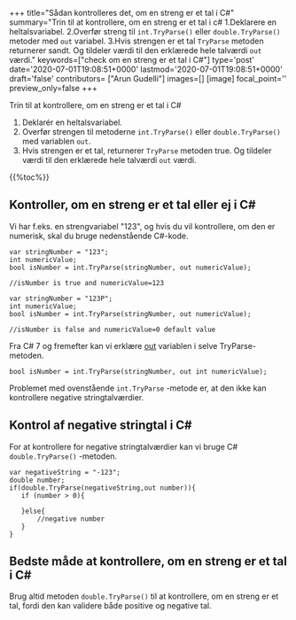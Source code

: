 +++
title="Sådan kontrolleres det, om en streng er et tal i C#"
summary="Trin til at kontrollere, om en streng er et tal i c# 1.Deklarere en heltalsvariabel. 2.Overfør streng til `int.TryParse()` eller `double.TryParse()` metoder med `out` variabel. 3.Hvis strengen er et tal `TryParse` metoden returnerer sandt. Og tildeler værdi til den erklærede hele talværdi `out` værdi."
keywords=["check om en streng er et tal i C#"]
type='post'
date='2020-07-01T19:08:51+0000'
lastmod='2020-07-01T19:08:51+0000'
draft='false'
contributors= ["Arun Gudelli"]
images=[]
[image]
focal_point=''
preview_only=false
+++

Trin til at kontrollere, om en streng er et tal i C#

1. Deklarér en heltalsvariabel.
2. Overfør strengen til metoderne `int.TryParse()` eller `double.TryParse()` med variablen `out`.
3. Hvis strengen er et tal, returnerer `TryParse` metoden true. Og tildeler værdi til den erklærede hele talværdi `out` værdi.

{{%toc%}}

## Kontroller, om en streng er et tal eller ej i C# 

Vi har f.eks. en strengvariabel "123", og hvis du vil kontrollere, om den er numerisk, skal du bruge nedenstående C#-kode.

```
var stringNumber = "123";
int numericValue;
bool isNumber = int.TryParse(stringNumber, out numericValue);

//isNumber is true and numericValue=123

var stringNumber = "123P";
int numericValue;
bool isNumber = int.TryParse(stringNumber, out numericValue);

//isNumber is false and numericValue=0 default value

```

Fra C# 7 og fremefter kan vi erklære [out](https://www.arungudelli.com/tutorial/c-sharp/difference-between-ref-and-out-parameters-in-c-sharp/) variablen i selve TryParse-metoden.

```
bool isNumber = int.TryParse(stringNumber, out int numericValue);

```

Problemet med ovenstående `int.TryParse` -metode er, at den ikke kan kontrollere negative stringtalværdier.

## Kontrol af negative stringtal i C# 

For at kontrollere for negative stringtalværdier kan vi bruge C# `double.TryParse()` -metoden.

```
var negativeString = "-123";
double number;
if(double.TryParse(negativeString,out number)){
   if (number > 0){

   }else{
       //negative number 
   }   
}
```

## Bedste måde at kontrollere, om en streng er et tal i C# 

Brug altid metoden `double.TryParse()` til at kontrollere, om en streng er et tal, fordi den kan validere både positive og negative tal.